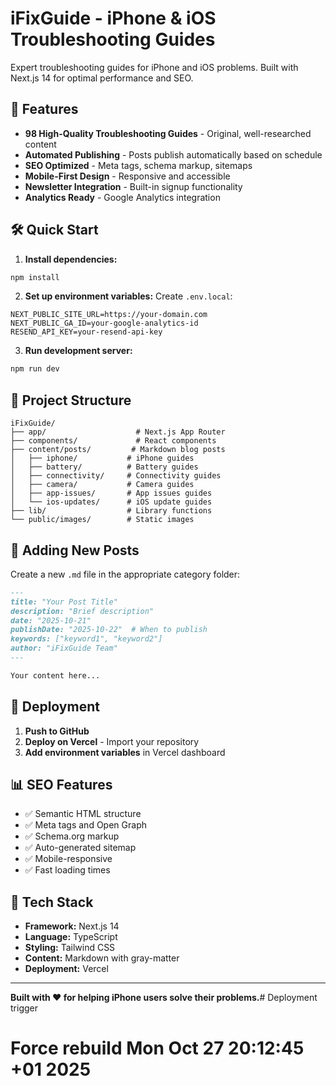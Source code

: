# iFixGuide - iPhone & iOS Troubleshooting Guides

Expert troubleshooting guides for iPhone and iOS problems. Built with Next.js 14 for optimal performance and SEO.

## 🚀 Features

- **98 High-Quality Troubleshooting Guides** - Original, well-researched content
- **Automated Publishing** - Posts publish automatically based on schedule
- **SEO Optimized** - Meta tags, schema markup, sitemaps
- **Mobile-First Design** - Responsive and accessible
- **Newsletter Integration** - Built-in signup functionality
- **Analytics Ready** - Google Analytics integration

## 🛠️ Quick Start

1. **Install dependencies:**
```bash
npm install
```

2. **Set up environment variables:**
Create `.env.local`:
```env
NEXT_PUBLIC_SITE_URL=https://your-domain.com
NEXT_PUBLIC_GA_ID=your-google-analytics-id
RESEND_API_KEY=your-resend-api-key
```

3. **Run development server:**
```bash
npm run dev
```

## 📁 Project Structure

```
iFixGuide/
├── app/                    # Next.js App Router
├── components/             # React components
├── content/posts/         # Markdown blog posts
│   ├── iphone/           # iPhone guides
│   ├── battery/          # Battery guides
│   ├── connectivity/     # Connectivity guides
│   ├── camera/           # Camera guides
│   ├── app-issues/       # App issues guides
│   └── ios-updates/      # iOS update guides
├── lib/                  # Library functions
└── public/images/        # Static images
```

## 📝 Adding New Posts

Create a new `.md` file in the appropriate category folder:

```markdown
---
title: "Your Post Title"
description: "Brief description"
date: "2025-10-21"
publishDate: "2025-10-22"  # When to publish
keywords: ["keyword1", "keyword2"]
author: "iFixGuide Team"
---

Your content here...
```

## 🚀 Deployment

1. **Push to GitHub**
2. **Deploy on Vercel** - Import your repository
3. **Add environment variables** in Vercel dashboard

## 📊 SEO Features

- ✅ Semantic HTML structure
- ✅ Meta tags and Open Graph
- ✅ Schema.org markup
- ✅ Auto-generated sitemap
- ✅ Mobile-responsive
- ✅ Fast loading times

## 🎯 Tech Stack

- **Framework:** Next.js 14
- **Language:** TypeScript
- **Styling:** Tailwind CSS
- **Content:** Markdown with gray-matter
- **Deployment:** Vercel

---

**Built with ❤️ for helping iPhone users solve their problems.**# Deployment trigger
# Force rebuild Mon Oct 27 20:12:45 +01 2025
